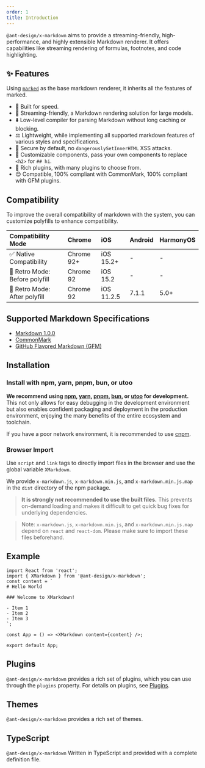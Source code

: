 ```yaml
---
order: 1
title: Introduction
---
```


`@ant-design/x-markdown` aims to provide a streaming-friendly, high-performance, and highly extensible Markdown renderer. It offers capabilities like streaming rendering of formulas, footnotes, and code highlighting.

## ✨ Features

Using [`marked`](https://github.com/markedjs/marked) as the base markdown renderer, it inherits all the features of marked.

- 🚀 Built for speed.
- 🤖 Streaming-friendly, a Markdown rendering solution for large models.
- ⬇️ Low-level compiler for parsing Markdown without long caching or blocking.
- ⚖️ Lightweight, while implementing all supported markdown features of various styles and specifications.
- 🔐 Secure by default, no `dangerouslySetInnerHTML` XSS attacks.
- 🎨 Customizable components, pass your own components to replace `<h2>` for `## hi`.
- 🔧 Rich plugins, with many plugins to choose from.
- 😊 Compatible, 100% compliant with CommonMark, 100% compliant with GFM plugins.

## Compatibility

To improve the overall compatibility of markdown with the system, you can customize polyfills to enhance compatibility.

| Compatibility Mode             | Chrome     | iOS        | Android | HarmonyOS |
| :----------------------------- | :--------- | :--------- | :------ | :-------- |
| ✅ Native Compatibility        | Chrome 92+ | iOS 15.2+  | -       | -         |
| 🧥 Retro Mode: Before polyfill | Chrome 92  | iOS 15.2   | -       | -         |
| 🧥 Retro Mode: After polyfill  | Chrome 92  | iOS 11.2.5 | 7.1.1   | 5.0+      |

## Supported Markdown Specifications

- [Markdown 1.0.0](https://daringfireball.net/projects/markdown/)
- [CommonMark](https://github.com/commonmark/commonmark-spec/wiki/Markdown-Flavors)
- [GitHub Flavored Markdown (GFM)](https://github.github.com/gfm/)

## Installation

### Install with npm, yarn, pnpm, bun, or utoo

**We recommend using [npm](https://www.npmjs.com/), [yarn](https://github.com/yarnpkg/yarn/), [pnpm](https://pnpm.io/), [bun](https://bun.sh/), or [utoo](https://github.com/umijs/mako/tree/next) for development.** This not only allows for easy debugging in the development environment but also enables confident packaging and deployment in the production environment, enjoying the many benefits of the entire ecosystem and toolchain.

<InstallDependencies npm='$ npm install @ant-design/x-markdown --save' yarn='$ yarn add @ant-design/x-markdown' pnpm='$ pnpm install @ant-design/x-markdown --save' bun='$ bun add @ant-design/x-markdown' utoo='$ ut install @ant-design/x-markdown --save'></InstallDependencies>

If you have a poor network environment, it is recommended to use [cnpm](https://github.com/cnpm/cnpm).

### Browser Import

Use `script` and `link` tags to directly import files in the browser and use the global variable `XMarkdown`.

We provide `x-markdown.js`, `x-markdown.min.js`, and `x-markdown.min.js.map` in the `dist` directory of the npm package.

> **It is strongly not recommended to use the built files.** This prevents on-demand loading and makes it difficult to get quick bug fixes for underlying dependencies.

> Note: `x-markdown.js`, `x-markdown.min.js`, and `x-markdown.min.js.map` depend on `react` and `react-dom`. Please make sure to import these files beforehand.

## Example

```tsx
import React from 'react';
import { XMarkdown } from '@ant-design/x-markdown';
const content = `
# Hello World

### Welcome to XMarkdown!

- Item 1
- Item 2
- Item 3
`;

const App = () => <XMarkdown content={content} />;

export default App;
```

## Plugins

`@ant-design/x-markdown` provides a rich set of plugins, which you can use through the `plugins` property. For details on plugins, see [Plugins](/markdowns/plugins).

## Themes

`@ant-design/x-markdown` provides a rich set of themes.

## TypeScript

`@ant-design/x-markdown` Written in TypeScript and provided with a complete definition file.
